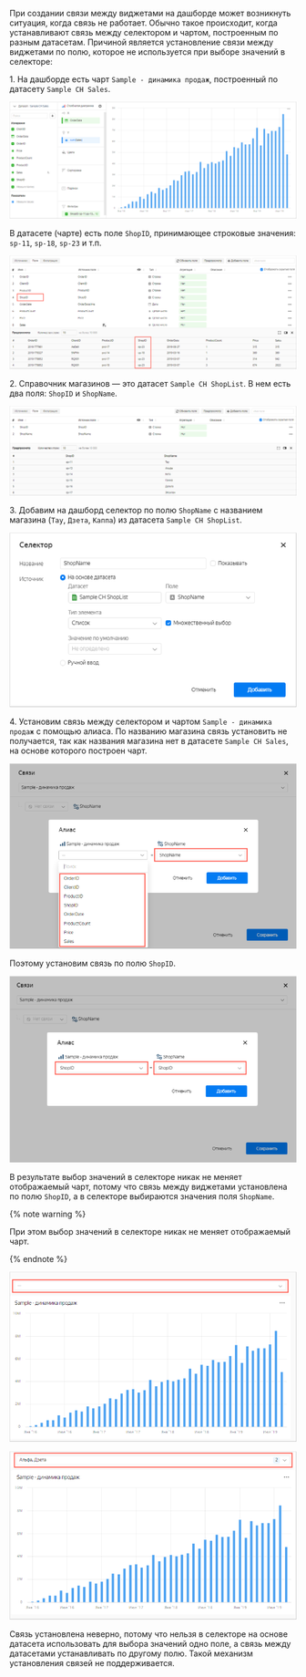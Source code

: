При создании связи между виджетами на дашборде может возникнуть ситуация, когда связь не работает. Обычно такое происходит, когда устанавливают связь между селектором и чартом, построенным по разным датасетам. Причиной является установление связи между виджетами по полю, которое не используется при выборе значений в селекторе:

1\. На дашборде есть чарт `Sample - динамика продаж`, построенный по датасету `Sample CH Sales`.
   
   ![image](../../_assets/datalens/concepts/SampleChartSales.png)

   В датасете (чарте) есть поле `ShopID`, принимающее строковые значения: `sp-11`, `sp-18`, `sp-23` и т.п.

   ![image](../../_assets/datalens/concepts/SampleCHSalesTab.png)

2\. Справочник магазинов — это датасет `Sample CH ShopList`. В нем есть два поля: `ShopID` и `ShopName`.

   ![image](../../_assets/datalens/concepts/SampleCHShopList.png)

3\. Добавим на дашборд селектор по полю `ShopName` с названием магазина (`Тау`, `Дзета`, `Каппа`) из датасета `Sample CH ShopList`.
   
   ![image](../../_assets/datalens/concepts/SampleSelector.png)

4\. Установим связь между селектором и чартом `Sample - динамика продаж` с помощью алиаса. По названию магазина связь установить не получается, так как названия магазина нет в датасете `Sample CH Sales`, на основе которого построен чарт.

   ![image](../../_assets/datalens/concepts/SampleSelectorShopName.png)

   Поэтому установим связь по полю `ShopID`.
   
   ![image](../../_assets/datalens/concepts/SampleSelectorShopID.png)

В результате выбор значений в селекторе никак не меняет отображаемый чарт, потому что связь между виджетами установлена по полю `ShopID`, а в селекторе выбираются значения поля `ShopName`.

{% note warning %}

При этом выбор значений в селекторе никак не меняет отображаемый чарт.

{% endnote %}

   
   ![image](../../_assets/datalens/concepts/SampleSelectorEmpty.png)

   ![image](../../_assets/datalens/concepts/SampleSelector2.png)


Связь установлена неверно, потому что нельзя в селекторе на основе датасета использовать для выбора значений одно поле, а связь между датасетами устанавливать по другому полю. Такой механизм установления связей не поддерживается.
